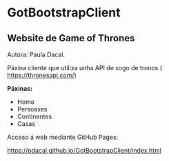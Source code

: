  # GotBootstrapClient

 ## Website de Game of Thrones
 Autora: Paula Dacal.
 
 Páxina cliente que utiliza unha API de xogo de tronos ( https://thronesapi.com/)
 

 **Páxinas:**
 - Home
 - Persoaxes
 - Continentes
 - Casas
 
 Acceso á web mediante GitHub Pages:
 
 https://pdacal.github.io/GotBootstrapClient/index.html 




